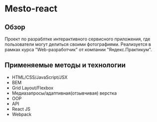 # Mesto-react

## Обзор

Проект по разраблтке интерактивного сервисного приложения, где пользователи могут делиться своими фотографиями. Реализуется в рамках курса "Web-разработчик" от компании "Яндекс.Практикум".

## Применяемые методы и технологии

* HTML/CSS/JavaScript/JSX
* BEM
* Grid Layout/Flexbox
* Медиазапросы/адаптивная(отзывчивая) верстка 
* OOP 
* API 
* React JS
* Webpack
